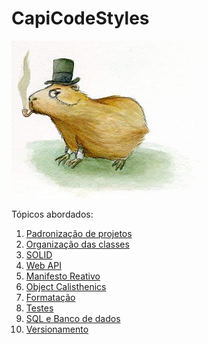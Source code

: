 # CapiCodeStyles

![Capivara Code Styles](./images/logo.jpg)

Tópicos abordados:

1. [Padronização de projetos][PadronizacaoDeProjetos]
1. [Organização das classes][OrganizacaoDasClasses]
1. [SOLID][Solid]
1. [Web API][WebAPI]
1. [Manifesto Reativo][ManifestoReativo]
1. [Object Calisthenics][ObjectCalisthenics]
1. [Formatação][Formatacao]
1. [Testes][Testes]
1. [SQL e Banco de dados][SqlDb]
1. [Versionamento][Versionamento]

[PadronizacaoDeProjetos]: ./Contents/PadronizacaoDeProjetos.md
[OrganizacaoDasClasses]: ./Contents/OrganizacaoDasClasses.md
[WebAPI]: ./Contents/WebAPI.md
[ManifestoReativo]: ./Contents/ManifestoReativo.md
[ObjectCalisthenics]: ./Contents/ObjectCalisthenics.md
[Formatacao]: ./Contents/Formatacao.md
[Testes]: ./Contents/Testes.md
[Solid]: ./Contents/Solid.md
[SqlDb]: ./Contents/SqlDb.md
[Versionamento]: ./Contents/Versionamento.md
